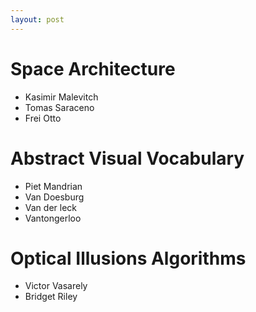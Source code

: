 ```yaml
---
layout: post
---
```


# Space Architecture
- Kasimir Malevitch
- Tomas Saraceno
- Frei Otto

# Abstract Visual Vocabulary
- Piet Mandrian
- Van Doesburg
- Van der leck
- Vantongerloo

# Optical Illusions Algorithms
- Victor Vasarely
- Bridget Riley
